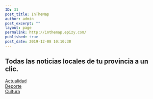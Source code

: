 ```yaml
---
ID: 31
post_title: InTheMap
author: admin
post_excerpt: ""
layout: page
permalink: http://inthemap.epizy.com/
published: true
post_date: 2019-12-08 10:10:30
---
```

<!-- wp:heading {"align":"center"} -->
<h2 class="has-text-align-center">Todas las noticias locales de tu provincia a un clic.</h2>
<!-- /wp:heading -->

<!-- wp:group -->
<div class="wp-block-group"><div class="wp-block-group__inner-container"><!-- wp:group -->
<div class="wp-block-group"><div class="wp-block-group__inner-container"><!-- wp:button {"backgroundColor":"accent","textColor":"background","borderRadius":21} -->
<div class="wp-block-button"><a class="wp-block-button__link has-text-color has-background-color has-background has-accent-background-color" href="http://inthemap.epizy.com/inthemap/actualidad/" style="border-radius:21px" rel="Actualidad">Actualidad</a></div>
<!-- /wp:button --></div></div>
<!-- /wp:group --></div></div>
<!-- /wp:group -->

<!-- wp:group -->
<div class="wp-block-group"><div class="wp-block-group__inner-container"><!-- wp:button {"align":"center"} -->
<div class="wp-block-button aligncenter"><a class="wp-block-button__link" href="http://inthemap.epizy.com/inthemap/deporte/">Deporte</a></div>
<!-- /wp:button --></div></div>
<!-- /wp:group -->

<!-- wp:button {"align":"right"} -->
<div class="wp-block-button alignright"><a class="wp-block-button__link" href="http://inthemap.epizy.com/inthemap/cultura/">Cultura</a></div>
<!-- /wp:button -->